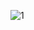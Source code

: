 ![1](https://github.com/Nadiaouaich/ebanking-backend-master/assets/101414547/4f78ed39-2a9e-4ded-84df-17a01223c822)
